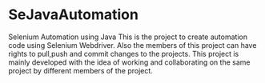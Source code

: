 # SeJavaAutomation
Selenium Automation using Java 
This is the project to create automation code using Selenium Webdriver.
Also the members of this project can have rights to pull,push and commit changes to the projects.
This project is mainly developed with the idea of working and collaborating on the same project by different members of the project.
